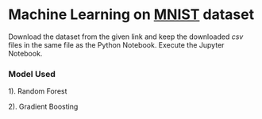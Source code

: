 # Machine Learning on [MNIST](https://www.kaggle.com/c/digit-recognizer/data) dataset

Download the dataset from the given link and keep the downloaded *csv* files in the same file as the Python Notebook.
Execute the Jupyter Notebook.

### Model Used

1). Random Forest

2). Gradient Boosting
